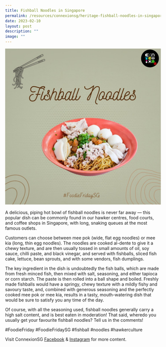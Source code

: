 ```yaml
---
title: Fishball Noodles in Singapore
permalink: /resources/connexionsg/heritage-fishball-noodles-in-singapore/
date: 2023-02-10
layout: post
description: ""
image: ""
---
```

![](/images/connexionsg/2023/330013471_192569160043429_4969165868519030947_n.jpg)


A delicious, piping hot bowl of fishball noodles is never far away — this popular dish can be commonly found in our hawker centres, food courts, and coffee shops in Singapore, with long, snaking queues at the most famous outlets.

Customers can choose between mee pok (wide, flat egg noodles) or mee kia (long, thin egg noodles). The noodles are cooked al-dente to give it a chewy texture, and are then usually tossed in small amounts of oil, soy sauce, chilli paste, and black vinegar, and served with fishballs, sliced fish cake, lettuce, bean sprouts, and with some vendors, fish dumplings.

The key ingredient in the dish is undoubtedly the fish balls, which are made from fresh minced fish, then mixed with salt, seasoning, and either tapioca or corn starch. The paste is then rolled into a ball shape and boiled. Freshly made fishballs would have a springy, chewy texture with a mildly fishy and savoury taste, and, combined with generous seasoning and the perfectly cooked mee pok or mee kia, results in a tasty, mouth-watering dish that would be sure to satisfy you any time of the day.

Of course, with all the seasoning used, fishball noodles generally carry a high salt content, and is best eaten in moderation! That said, wheredo you usually get your favourite fishball noodles? Tell us in the comments!

#FoodieFriday #FoodieFridaySG #fishball #noodles #hawkerculture

Visit ConnexionSG [Facebook](https://www.facebook.com/ConnexionSG) & [Instagram](https://www.instagram.com/connexionsg/) for more content.